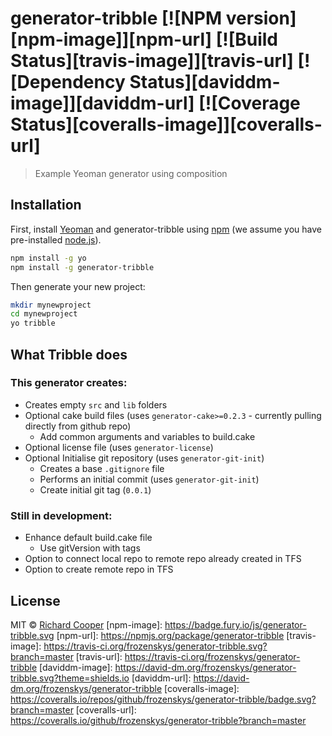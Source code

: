 # generator-tribble [![NPM version][npm-image]][npm-url] [![Build Status][travis-image]][travis-url] [![Dependency Status][daviddm-image]][daviddm-url] [![Coverage Status][coveralls-image]][coveralls-url]
> Example Yeoman generator using composition

## Installation
First, install [Yeoman](http://yeoman.io) and generator-tribble using [npm](https://www.npmjs.com/) (we assume you have pre-installed [node.js](https://nodejs.org/)).
```bash
npm install -g yo
npm install -g generator-tribble
```
Then generate your new project:
```bash
mkdir mynewproject
cd mynewproject
yo tribble
```

## What Tribble does
### This generator creates: 

 - Creates empty `src` and `lib` folders
 - Optional cake build files (uses `generator-cake>=0.2.3` - currently pulling directly from github repo)
   - Add common arguments and variables to build.cake
 - Optional license file (uses `generator-license`)
 - Optional Initialise git repository (uses `generator-git-init`)
   - Creates a base `.gitignore` file
   - Performs an initial commit (uses `generator-git-init`)
   - Create initial git tag (`0.0.1`)


### Still in development:

 - Enhance default build.cake file
   - Use gitVersion with tags
 - Option to connect local repo to remote repo already created in TFS
 - Option to create remote repo in TFS

## License 
MIT © [Richard Cooper]()
[npm-image]: https://badge.fury.io/js/generator-tribble.svg
[npm-url]: https://npmjs.org/package/generator-tribble
[travis-image]: https://travis-ci.org/frozenskys/generator-tribble.svg?branch=master
[travis-url]: https://travis-ci.org/frozenskys/generator-tribble
[daviddm-image]: https://david-dm.org/frozenskys/generator-tribble.svg?theme=shields.io
[daviddm-url]: https://david-dm.org/frozenskys/generator-tribble
[coveralls-image]: https://coveralls.io/repos/github/frozenskys/generator-tribble/badge.svg?branch=master
[coveralls-url]: https://coveralls.io/github/frozenskys/generator-tribble?branch=master